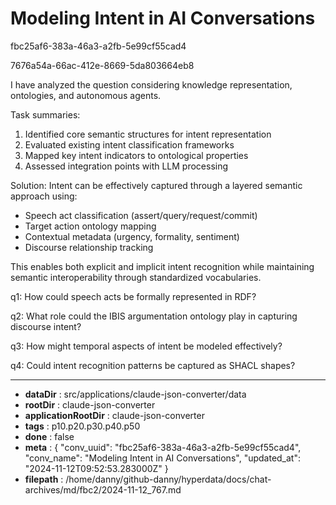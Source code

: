 # Modeling Intent in AI Conversations

fbc25af6-383a-46a3-a2fb-5e99cf55cad4

7676a54a-66ac-412e-8669-5da803664eb8

 I have analyzed the question considering knowledge representation, ontologies, and autonomous agents.

Task summaries:
1. Identified core semantic structures for intent representation
2. Evaluated existing intent classification frameworks
3. Mapped key intent indicators to ontological properties 
4. Assessed integration points with LLM processing

Solution:
Intent can be effectively captured through a layered semantic approach using:
- Speech act classification (assert/query/request/commit)
- Target action ontology mapping
- Contextual metadata (urgency, formality, sentiment)
- Discourse relationship tracking

This enables both explicit and implicit intent recognition while maintaining semantic interoperability through standardized vocabularies.

q1: How could speech acts be formally represented in RDF?

q2: What role could the IBIS argumentation ontology play in capturing discourse intent?

q3: How might temporal aspects of intent be modeled effectively?

q4: Could intent recognition patterns be captured as SHACL shapes?

---

* **dataDir** : src/applications/claude-json-converter/data
* **rootDir** : claude-json-converter
* **applicationRootDir** : claude-json-converter
* **tags** : p10.p20.p30.p40.p50
* **done** : false
* **meta** : {
  "conv_uuid": "fbc25af6-383a-46a3-a2fb-5e99cf55cad4",
  "conv_name": "Modeling Intent in AI Conversations",
  "updated_at": "2024-11-12T09:52:53.283000Z"
}
* **filepath** : /home/danny/github-danny/hyperdata/docs/chat-archives/md/fbc2/2024-11-12_767.md